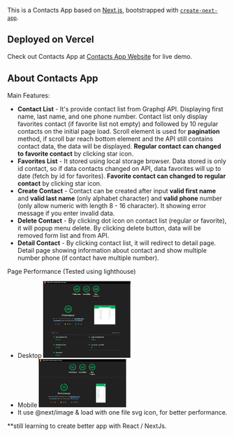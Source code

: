 
This is a Contacts App based on [Next.js](https://nextjs.org/), bootstrapped with [`create-next-app`](https://github.com/vercel/next.js/tree/canary/packages/create-next-app).

## Deployed on Vercel

Check out Contacts App at [Contacts App Website](https://ghof-contacts-app.vercel.app) for live demo.

## About Contacts App
Main Features:
- **Contact List** - It's provide contact list from Graphql API. Displaying first name, last name, and one phone number. Contact list only display favorites contact (if favorite list not empty) and followed by 10 regular contacts on the initial page load. Scroll element is used for **pagination** method, if scroll bar reach bottom element and   the API still contains contact data, the data will be displayed. **Regular contact can changed to favorite contact** by clicking star icon.
- **Favorites List** - It stored using local storage browser. Data stored is only id contact, so if data contacts changed on API, data favorites will up to date (fetch by id for favorites). **Favorite contact can changed to regular contact** by clicking star icon.
- **Create Contact** - Contact can be created after input **valid first name** and **valid last name** (only alphabet character) and **valid phone** number (only allow numeric with length 8 - 16 character).  It showing error message if you enter invalid data.
- **Delete Contact** - By clicking dot icon on contact list (regular or favorite), it will popup menu delete. By clicking delete button, data will be removed form list and from API.
- **Detail Contact** - By clicking contact list, it will redirect to detail page. Detail page showing information about contact and show multiple number phone (if contact have multiple number).

Page Performance (Tested using lighthouse)
- Desktop
    <img src="https://github.com/ghofaralhasyim/contact-app-next/blob/master/image-info/lighthouse-desktop.JPG" width=200>
- Mobile
    <img src="https://github.com/ghofaralhasyim/contact-app-next/blob/master/image-info/lighthouse-mobile.JPG" width=200>
- It use @next/image & load with one file svg icon, for better performance.

**still learning to create better app with React / NextJs.


